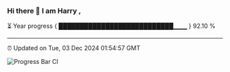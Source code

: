 ### Hi there 👋 I am Harry , 

⏳ Year progress { ███████████████████████████▁▁▁ } 92.10 %

---

⏰ Updated on Tue, 03 Dec 2024 01:54:57 GMT

![Progress Bar CI](https://github.com/duykhang68/duykhang68/workflows/Progress%20Bar%20CI/badge.svg)
